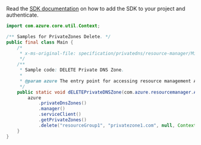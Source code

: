 Read the [SDK documentation](https://github.com/Azure/azure-sdk-for-java/blob/azure-resourcemanager_2.13.0/sdk/resourcemanager/azure-resourcemanager/README.md) on how to add the SDK to your project and authenticate.

```java
import com.azure.core.util.Context;

/** Samples for PrivateZones Delete. */
public final class Main {
    /*
     * x-ms-original-file: specification/privatedns/resource-manager/Microsoft.Network/stable/2018-09-01/examples/PrivateZoneDelete.json
     */
    /**
     * Sample code: DELETE Private DNS Zone.
     *
     * @param azure The entry point for accessing resource management APIs in Azure.
     */
    public static void dELETEPrivateDNSZone(com.azure.resourcemanager.AzureResourceManager azure) {
        azure
            .privateDnsZones()
            .manager()
            .serviceClient()
            .getPrivateZones()
            .delete("resourceGroup1", "privatezone1.com", null, Context.NONE);
    }
}
```
